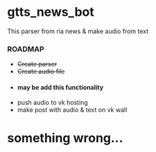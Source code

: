 # gtts_news_bot
<div>
	<div><p>This parser from ria news & make audio from text</p></div>
	<div><h3>ROADMAP</h1></div>
	<ul>
		<li><del>Create parser</del></li>
		<li><del>Create audio file</del></li>
		<li><h4>may be add this functionality</h4></li>
		<li>push audio to vk hosting</li>
		<li>make post with audio & text on vk wall</li>
	</ul>
		<h1>something wrong...</h1>
</div>